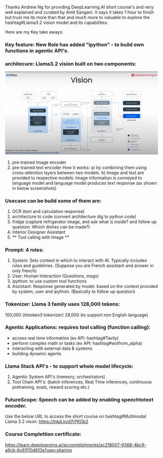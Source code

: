 Thanks Andrew Ng for providing DeepLearning.AI short course's and very well explained and curated by Amit Sangani. It says it takes 1 hour to finish but trust me its more than that and much more to valuable to explore the hashtag#Llama3.2 vision model and its capabilities.

Here are my Key take aways:
### Key feature: New Role has added "ipython" - to build own functions in agentic API's.

### architecure: Llama3.2 vision built on two components:

<p align="center">
  <img src="images/architecture.png">
</p>

1. pre-trained Image encoder
2. pre-trained text encoder 
How it works: 
a) by combining them using cross-attention layers between two models.
b) Image and text are provided to respective models: Image information is conveyed to language model and language model produces text response (as shown in below screenshots)

### Usecase can be build some of them are:
1. OCR (text and calculation response)
2. architecture to code (convert architecture dig to python code)
3. fridge (capture refrigerator image, and ask what is inside? and follow up question: Which dishes can be made?)
4. Interior Designer Assistant
5. ** Tool calling with Image **

### Prompt: 4 roles:
1. System: Sets context in which to interact with AI. Typically includes rules and guidelines. (Suppose you are French assistant and answer in only french)
2. User: Human Interaction (Questions, msgs)
3. ipython: to use custom tool functions
4. Assistant: Response generated by model: based on the context provided by system, user and ipython. (Basically to follow up question)

### Tokenizer: Llama 3 family uses 128,000 tokens:
100,000 (tiktoken3 tokenizer)
28,000 (to support non English language)

### Agentic Applications: requires tool calling (function calling):
- access real time information (ex API: hashtag#Tavily)
- perform complex math or tasks (ex API: hashtag#wolfrom_alpha)
- interacting with external data & systems
- building dynamic agents

### Llama Stack API's - to support whole model lifecycle:
1. Agentic System API's (memory, orchestrators)
2. Tool Chain API's: (batch inferences, Real Time inferences, continuous pretraining, evals, reward scoring etc.)

### FutureScope: Speech can be added by enabling speechtotext encoder.

Use the below URL to access the short course on hashtag#Multimodal Llama 3.2 vison: 
https://lnkd.in/d7rPKGb2

### Course Complettion certificate:
https://learn.deeplearning.ai/accomplishments/ac218007-9368-4bc9-a9cb-6c61f10d610a?usp=sharing
